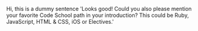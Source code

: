 Hi, this is a dummy sentence
'Looks good! Could you also please mention your favorite Code School path in your introduction? This could be Ruby, JavaScript, HTML & CSS, iOS or Electives.'
